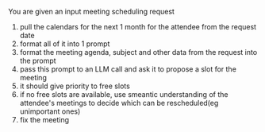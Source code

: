 You are given an input meeting scheduling request

1. pull the calendars for the next 1 month for the attendee from the request date
2. format all of it into 1 prompt
3. format the meeting agenda, subject and other data from the request into the prompt
3. pass this prompt to an LLM call and ask it to propose a slot for the meeting
4. it should give priority to free slots
5. if no free slots are available, use smeantic understanding of the attendee's meetings to decide which can be rescheduled(eg unimportant ones)
6. fix the meeting